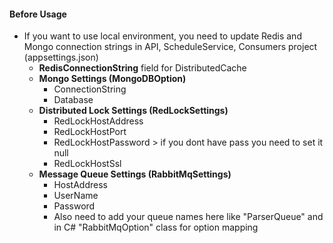 #### Before Usage
* If you want to use local environment, you need to update Redis and Mongo connection strings in API, ScheduleService, Consumers project  (appsettings.json)    
    * **RedisConnectionString** field for DistributedCache
    * **Mongo Settings (MongoDBOption)**
        * ConnectionString
        * Database
    * **Distributed Lock Settings (RedLockSettings)**
        * RedLockHostAddress
        * RedLockHostPort
        * RedLockHostPassword > if you dont have pass you need to set it null
        * RedLockHostSsl  
    * **Message Queue Settings (RabbitMqSettings)**
        * HostAddress
        * UserName
        * Password
        * Also need to add your queue names here like "ParserQueue" and in C# "RabbitMqOption" class for option mapping